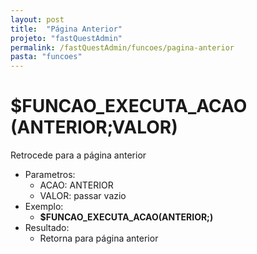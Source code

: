 ```yaml
---
layout: post
title:  "Página Anterior"
projeto: "fastQuestAdmin"
permalink: /fastQuestAdmin/funcoes/pagina-anterior
pasta: "funcoes"
---
```

# $FUNCAO_EXECUTA_ACAO (ANTERIOR;VALOR)

Retrocede para a página anterior
- Parametros: 
    - ACAO: ANTERIOR
    - VALOR: passar vazio
- Exemplo:
    - **$FUNCAO_EXECUTA_ACAO(ANTERIOR;)**
- Resultado:
    - Retorna para página anterior
